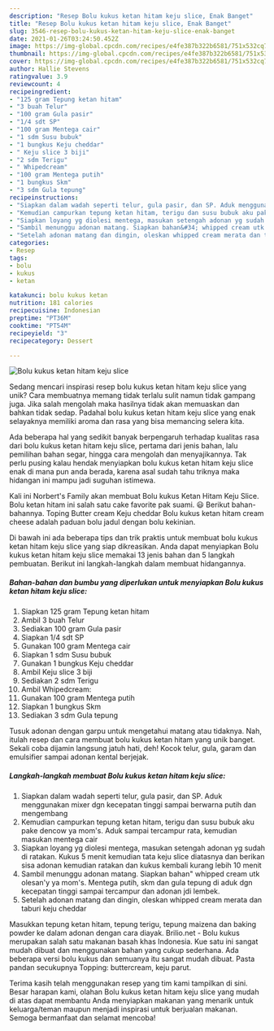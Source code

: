 ```yaml
---
description: "Resep Bolu kukus ketan hitam keju slice, Enak Banget"
title: "Resep Bolu kukus ketan hitam keju slice, Enak Banget"
slug: 3546-resep-bolu-kukus-ketan-hitam-keju-slice-enak-banget
date: 2021-01-26T03:24:50.452Z
image: https://img-global.cpcdn.com/recipes/e4fe387b322b6581/751x532cq70/bolu-kukus-ketan-hitam-keju-slice-foto-resep-utama.jpg
thumbnail: https://img-global.cpcdn.com/recipes/e4fe387b322b6581/751x532cq70/bolu-kukus-ketan-hitam-keju-slice-foto-resep-utama.jpg
cover: https://img-global.cpcdn.com/recipes/e4fe387b322b6581/751x532cq70/bolu-kukus-ketan-hitam-keju-slice-foto-resep-utama.jpg
author: Hallie Stevens
ratingvalue: 3.9
reviewcount: 4
recipeingredient:
- "125 gram Tepung ketan hitam"
- "3 buah Telur"
- "100 gram Gula pasir"
- "1/4 sdt SP"
- "100 gram Mentega cair"
- "1 sdm Susu bubuk"
- "1 bungkus Keju cheddar"
- " Keju slice 3 biji"
- "2 sdm Terigu"
- " Whipedcream"
- "100 gram Mentega putih"
- "1 bungkus Skm"
- "3 sdm Gula tepung"
recipeinstructions:
- "Siapkan dalam wadah seperti telur, gula pasir, dan SP. Aduk menggunakan mixer dgn kecepatan tinggi sampai berwarna putih dan mengembang"
- "Kemudian campurkan tepung ketan hitam, terigu dan susu bubuk aku pake dencow ya mom&#39;s. Aduk sampai tercampur rata, kemudian masukan mentega cair"
- "Siapkan loyang yg diolesi mentega, masukan setengah adonan yg sudah di ratakan. Kukus 5 menit kemudian tata keju slice diatasnya dan berikan sisa adonan kemudian ratakan dan kukus kembali kurang lebih 10 menit"
- "Sambil menunggu adonan matang. Siapkan bahan&#34; whipped cream utk olesan&#39;y ya mom&#39;s. Mentega putih, skm dan gula tepung di aduk dgn kecepatan tinggi sampai tercampur dan adonan jdi lembek."
- "Setelah adonan matang dan dingin, oleskan whipped cream merata dan taburi keju cheddar"
categories:
- Resep
tags:
- bolu
- kukus
- ketan

katakunci: bolu kukus ketan 
nutrition: 181 calories
recipecuisine: Indonesian
preptime: "PT36M"
cooktime: "PT54M"
recipeyield: "3"
recipecategory: Dessert

---
```



![Bolu kukus ketan hitam keju slice](https://img-global.cpcdn.com/recipes/e4fe387b322b6581/751x532cq70/bolu-kukus-ketan-hitam-keju-slice-foto-resep-utama.jpg)

Sedang mencari inspirasi resep bolu kukus ketan hitam keju slice yang unik? Cara membuatnya memang tidak terlalu sulit namun tidak gampang juga. Jika salah mengolah maka hasilnya tidak akan memuaskan dan bahkan tidak sedap. Padahal bolu kukus ketan hitam keju slice yang enak selayaknya memiliki aroma dan rasa yang bisa memancing selera kita.

Ada beberapa hal yang sedikit banyak berpengaruh terhadap kualitas rasa dari bolu kukus ketan hitam keju slice, pertama dari jenis bahan, lalu pemilihan bahan segar, hingga cara mengolah dan menyajikannya. Tak perlu pusing kalau hendak menyiapkan bolu kukus ketan hitam keju slice enak di mana pun anda berada, karena asal sudah tahu triknya maka hidangan ini mampu jadi suguhan istimewa.

Kali ini Norbert&#39;s Family akan membuat Bolu kukus Ketan Hitam Keju Slice. Bolu ketan hitam ini salah satu cake favorite pak suami. 😃 Berikut bahan-bahannya. Toping Butter cream Keju cheddar Bolu kukus ketan hitam cream cheese adalah paduan bolu jadul dengan bolu kekinian.


Di bawah ini ada beberapa tips dan trik praktis untuk membuat bolu kukus ketan hitam keju slice yang siap dikreasikan. Anda dapat menyiapkan Bolu kukus ketan hitam keju slice memakai 13 jenis bahan dan 5 langkah pembuatan. Berikut ini langkah-langkah dalam membuat hidangannya.

<!--inarticleads1-->

##### Bahan-bahan dan bumbu yang diperlukan untuk menyiapkan Bolu kukus ketan hitam keju slice:

1. Siapkan 125 gram Tepung ketan hitam
1. Ambil 3 buah Telur
1. Sediakan 100 gram Gula pasir
1. Siapkan 1/4 sdt SP
1. Gunakan 100 gram Mentega cair
1. Siapkan 1 sdm Susu bubuk
1. Gunakan 1 bungkus Keju cheddar
1. Ambil  Keju slice 3 biji
1. Sediakan 2 sdm Terigu
1. Ambil  Whipedcream:
1. Gunakan 100 gram Mentega putih
1. Siapkan 1 bungkus Skm
1. Sediakan 3 sdm Gula tepung


Tusuk adonan dengan garpu untuk mengetahui matang atau tidaknya. Nah, itulah resep dan cara membuat bolu kukus ketan hitam yang unik banget. Sekali coba dijamin langsung jatuh hati, deh! Kocok telur, gula, garam dan emulsifier sampai adonan kental berjejak. 

<!--inarticleads2-->

##### Langkah-langkah membuat Bolu kukus ketan hitam keju slice:

1. Siapkan dalam wadah seperti telur, gula pasir, dan SP. Aduk menggunakan mixer dgn kecepatan tinggi sampai berwarna putih dan mengembang
1. Kemudian campurkan tepung ketan hitam, terigu dan susu bubuk aku pake dencow ya mom&#39;s. Aduk sampai tercampur rata, kemudian masukan mentega cair
1. Siapkan loyang yg diolesi mentega, masukan setengah adonan yg sudah di ratakan. Kukus 5 menit kemudian tata keju slice diatasnya dan berikan sisa adonan kemudian ratakan dan kukus kembali kurang lebih 10 menit
1. Sambil menunggu adonan matang. Siapkan bahan&#34; whipped cream utk olesan&#39;y ya mom&#39;s. Mentega putih, skm dan gula tepung di aduk dgn kecepatan tinggi sampai tercampur dan adonan jdi lembek.
1. Setelah adonan matang dan dingin, oleskan whipped cream merata dan taburi keju cheddar


Masukkan tepung ketan hitam, tepung terigu, tepung maizena dan baking powder ke dalam adonan dengan cara diayak. Brilio.net - Bolu kukus merupakan salah satu makanan basah khas Indonesia. Kue satu ini sangat mudah dibuat dan menggunakan bahan yang cukup sederhana. Ada beberapa versi bolu kukus dan semuanya itu sangat mudah dibuat. Pasta pandan secukupnya Topping: buttercream, keju parut. 

Terima kasih telah menggunakan resep yang tim kami tampilkan di sini. Besar harapan kami, olahan Bolu kukus ketan hitam keju slice yang mudah di atas dapat membantu Anda menyiapkan makanan yang menarik untuk keluarga/teman maupun menjadi inspirasi untuk berjualan makanan. Semoga bermanfaat dan selamat mencoba!
